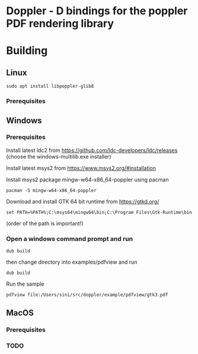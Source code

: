 # Doppler - D bindings for the poppler PDF rendering library

# Building

## Linux

    sudo apt install libpoppler-glib8

### Prerequisites

## Windows

### Prerequisites

Install latest ldc2 from https://github.com/ldc-developers/ldc/releases (choose the windows-multilib.exe installer)

Install latest msys2 from https://www.msys2.org/#installation

Install msys2 package mingw-w64-x86_64-poppler using pacman

    pacman -S mingw-w64-x86_64-poppler

Download and install GTK 64 bit runtime from https://gtkd.org/

    set PATH=%PATH%;C:\msys64\mingw64\bin;C:\Program Files\Gtk-Runtime\bin

(order of the path is important!)

### Open a windows command prompt and run

    dub build

then change directory into examples/pdfview and run

    dub build

Run the sample

    pdfview file:/Users/sini/src/doppler/example/pdfview/gtk3.pdf

## MacOS

### Prerequisites

### TODO
